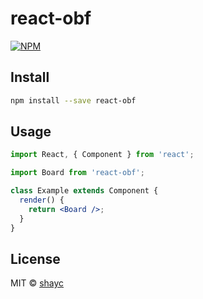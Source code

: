 # react-obf

>

[![NPM](https://img.shields.io/npm/v/react-obf.svg)](https://www.npmjs.com/package/react-obf)

## Install

```bash
npm install --save react-obf
```

## Usage

```jsx
import React, { Component } from 'react';

import Board from 'react-obf';

class Example extends Component {
  render() {
    return <Board />;
  }
}
```

## License

MIT © [shayc](https://github.com/shayc)
